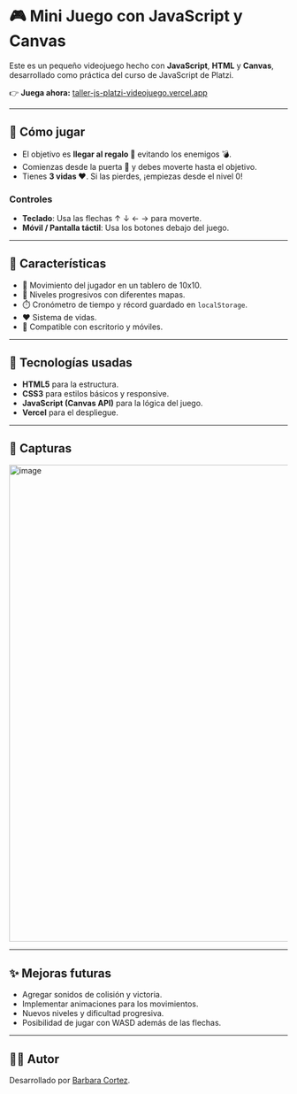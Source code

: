 # 🎮 Mini Juego con JavaScript y Canvas

Este es un pequeño videojuego hecho con **JavaScript**, **HTML** y **Canvas**, desarrollado como práctica del curso de JavaScript de Platzi.  

👉 **Juega ahora:** [taller-js-platzi-videojuego.vercel.app](https://taller-js-platzi-videojuego.vercel.app/)

---

## 🚀 Cómo jugar

- El objetivo es **llegar al regalo 🎁** evitando los enemigos 💣.  
- Comienzas desde la puerta 🚪 y debes moverte hasta el objetivo.  
- Tienes **3 vidas ❤️**. Si las pierdes, ¡empiezas desde el nivel 0!  

### Controles

- **Teclado**: Usa las flechas ↑ ↓ ← → para moverte.  
- **Móvil / Pantalla táctil**: Usa los botones debajo del juego.  

---

## 📌 Características

- 🎯 Movimiento del jugador en un tablero de 10x10.  
- 🔄 Niveles progresivos con diferentes mapas.  
- ⏱️ Cronómetro de tiempo y récord guardado en `localStorage`.  
- ❤️ Sistema de vidas.  
- 📱 Compatible con escritorio y móviles.  

---

## 📂 Tecnologías usadas

- **HTML5** para la estructura.  
- **CSS3** para estilos básicos y responsive.  
- **JavaScript (Canvas API)** para la lógica del juego.  
- **Vercel** para el despliegue.  

---

## 📸 Capturas

<img width="935" height="862" alt="image" src="https://github.com/user-attachments/assets/0941898d-ac88-4f0a-bd16-8dc836d8ef25" />


---

## ✨ Mejoras futuras

- Agregar sonidos de colisión y victoria.  
- Implementar animaciones para los movimientos.  
- Nuevos niveles y dificultad progresiva.  
- Posibilidad de jugar con WASD además de las flechas.  

---

## 🧑‍💻 Autor

Desarrollado por [Barbara Cortez](https://github.com/barbaracortez).  



